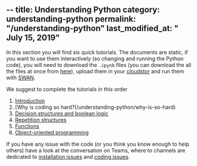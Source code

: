 --
title: Understanding Python
category: understanding-python
permalink: "/understanding-python"
last_modified_at: " July 15, 2019"
---

In this section you will find six quick tutorials. The documents are static, if you want to use them interactively (so changing and running the Python code), you will need to download the `.ipynb` files  (you can download the all the files at once from [here](https://code.research.uts.edu.au/143852/code-as-literacy-jupyter-notebooks/-/archive/master/code-as-literacy-jupyter-notebooks-master.zip)), upload them in your [cloudstor](http://www.dsmcode.com/getting-started/jupyter-notebook#cloudstor) and run them with [SWAN](http://www.dsmcode.com/getting-started/jupyter-notebook#cloudstor--jupyter-notebook--swan).

We suggest to complete the tutorials in this order

1. [Introduction](/understanding-python/introduction)
2. [Why is coding so hard?(/understanding-python/why-is-so-hard)
3. [Decision structures and boolean logic](/understanding-python/decisions-and-logic)
4. [Repetition structures](/understanding-python/repetition)
5. [Functions](/understanding-python/functions)
6. [Object-oriented programming](/understanding-python/object-oriented-programming)

If you have any issue with the code (or you think you know enough to help others) have a look at the conversation on Teams, where to channels are dedicated to [installation issues](https://teams.microsoft.com/l/channel/19%3a769484749865406984d5d97a4bf7d25c%40thread.skype/Coding%2520issues?groupId=6b2b6609-a95b-40a2-8570-91455f3f78ba&tenantId=e8911c26-cf9f-4a9c-878e-527807be8791) and [coding issues](https://teams.microsoft.com/l/channel/19%3a769484749865406984d5d97a4bf7d25c%40thread.skype/Coding%2520issues?groupId=6b2b6609-a95b-40a2-8570-91455f3f78ba&tenantId=e8911c26-cf9f-4a9c-878e-527807be8791).
